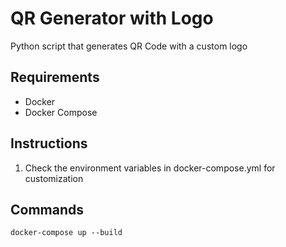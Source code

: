 # QR Generator with Logo

Python script that generates QR Code with a custom logo

## Requirements
- Docker
- Docker Compose

## Instructions

1. Check the environment variables in docker-compose.yml for customization

## Commands

`docker-compose up --build`